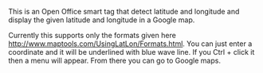 This is an Open Office smart tag that detect latitude and longitude and display the given latitude and longitude in a Google map.

Currently this supports only the formats given here http://www.maptools.com/UsingLatLon/Formats.html. 
You can just enter a coordinate and it will be underlined with blue wave line. 
If you Ctrl + click it then a menu will appear. From there you can go to Google maps.
